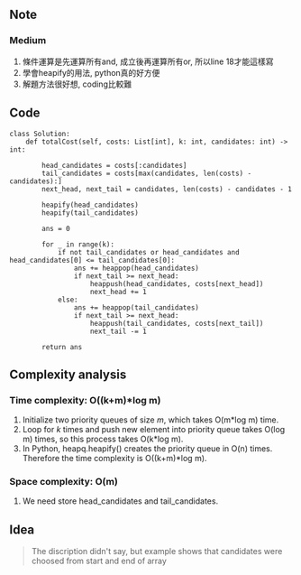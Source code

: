 ## Note
### Medium
1. 條件運算是先運算所有and, 成立後再運算所有or, 所以line 18才能這樣寫
2. 學會heapify的用法, python真的好方便
3. 解題方法很好想, coding比較難
   
## Code
    class Solution:
        def totalCost(self, costs: List[int], k: int, candidates: int) -> int:
            
            head_candidates = costs[:candidates]
            tail_candidates = costs[max(candidates, len(costs) - candidates):]
            next_head, next_tail = candidates, len(costs) - candidates - 1
    
            heapify(head_candidates)
            heapify(tail_candidates)
    
            ans = 0
    
            for _ in range(k):
                if not tail_candidates or head_candidates and head_candidates[0] <= tail_candidates[0]:
                    ans += heappop(head_candidates)
                    if next_tail >= next_head:
                        heappush(head_candidates, costs[next_head])
                        next_head += 1
                else:
                    ans += heappop(tail_candidates)
                    if next_tail >= next_head:
                        heappush(tail_candidates, costs[next_tail])
                        next_tail -= 1
    
            return ans

## Complexity analysis
### Time complexity: O((k+m)*log m)
1. Initialize two priority queues of size _m_, which takes O(m*log⁡ m) time.
2. Loop for _k_ times and push new element into priority queue takes O(log m) times, so this process takes O(k*log m).
3. In Python, heapq.heapify() creates the priority queue in O(n) times. Therefore the time complexity is O((k+m)*log m).
### Space complexity: O(m)
1. We need store head_candidates and tail_candidates.

## Idea
> The discription didn't say, but example shows that candidates were choosed from start and end of array
